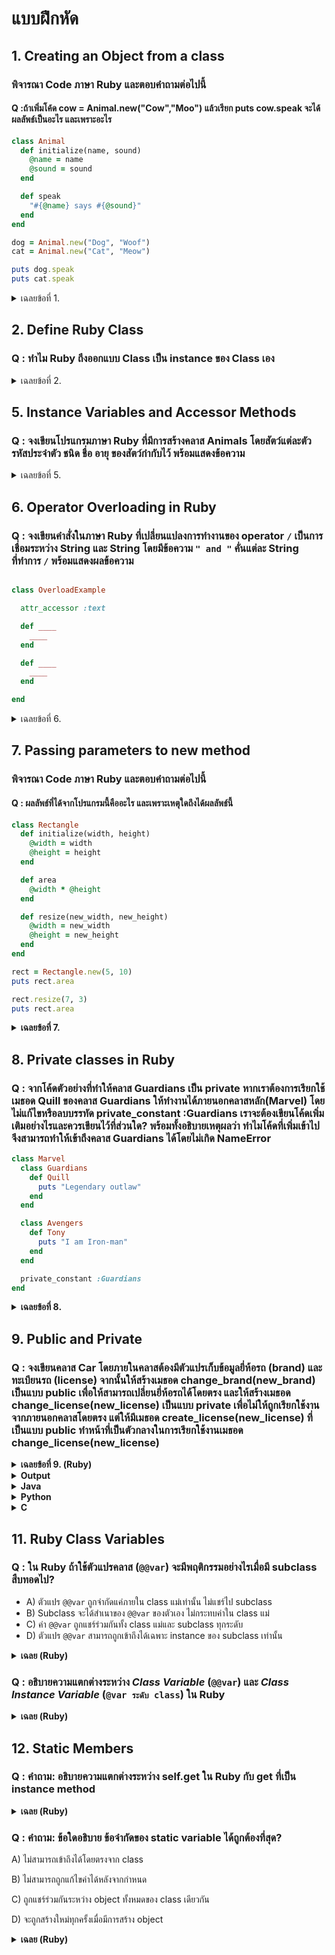 # แบบฝึกหัด
## 1. Creating an Object from a class 
### พิจารณา Code ภาษา Ruby และตอบคำถามต่อไปนี้
#### Q :ถ้าเพิ่มโค้ด cow = Animal.new("Cow","Moo") แล้วเรียก puts cow.speak จะได้ผลลัพธ์เป็นอะไร และเพราะอะไร
```ruby
class Animal
  def initialize(name, sound)
    @name = name
    @sound = sound
  end

  def speak
    "#{@name} says #{@sound}"
  end
end

dog = Animal.new("Dog", "Woof")
cat = Animal.new("Cat", "Meow")

puts dog.speak
puts cat.speak
```
<details>
<summary> เฉลยข้อที่ 1. </summary>
  
## Output
```ruby
  Cow says Moo
```
  #### เพราะ เมื่อสร้าง object cow ตัวแปร @name จะเก็บค่า "Cow" และ @sound จะเก็บ "Moo" ดังนั้น method speak จะ return "Cow says Moo"
</details>

## 2. Define Ruby Class
### Q : ทำไม Ruby ถึงออกแบบ Class เป็น instance ของ Class เอง

<details>
<summary> เฉลยข้อที่ 2. </summary>
  
  #### เพื่อแก้ปัญหาจุดเเริ่มต้น (chicken-egg problem) ที่ทำให้สับสนว่า class ไหนเป็นจุดเริ่มต้น Ruby จึงตัดปัญหานี้ด้วยการทำให้ Class เป็น instance ของตัวเองเพื่อปิดวงจร
</details>

## 5. Instance Variables and Accessor Methods
### Q : จงเขียนโปรแกรมภาษา Ruby ที่มีการสร้างคลาส Animals โดยสัตว์แต่ละตัว รหัสประจำตัว ชนิด ชื่อ อายุ ของสัตว์กำกับไว้ พร้อมแสดงข้อความ
<details>
<summary> เฉลยข้อที่ 5. </summary>
  
```ruby

class Animals
  attr_accessor :animal_id
  attr_accessor :species
  attr_accessor :name
  attr_accessor :age

   def initialize(animal_id, species, name, age)
    @animal_id = animal_id   # รหัสสัตว์
    @species   = species     # ชนิด เช่น ช้าง, สิงโต
    @name      = name        # ชื่อ
    @age       = age         # อายุ
  end
end

animal_1 = Animals.new(1,"elephant","Khan Kluay",5)
animal_2 = Animals.new(2,"lion","Simba",7)

puts "ID: #{animal_1.animal_id}, species: #{animal_1.species}, name: #{animal_1.name}, age: #{animal_1.age} years old"
puts "ID: #{animal_2.animal_id}, species: #{animal_2.species}, name: #{animal_2.name}, age: #{animal_2.age} years old"

```

</details>

## 6. Operator Overloading in Ruby
### Q : จงเขียนคำสั่งในภาษา Ruby ที่เปลี่ยนแปลงการทำงานของ operator `/` เป็นการเชื่อมระหว่าง String และ String โดยมีข้อความ `" and "` คั่นแต่ละ String ที่ทำการ `/` พร้อมแสดงผลข้อความ

```ruby

class OverloadExample

  attr_accessor :text

  def ____
    ____
  end

  def ____
    ____
  end

end

```

<details>
<summary> เฉลยข้อที่ 6. </summary>
  
```ruby
class OverloadExample

  attr_accessor :text

  def initialize(text)
    @text = text
  end

  def /(other)
    OverloadExample.new(@text + " and " + other.text)
  end

end

good = OverloadExample.new("good")
bad = OverloadExample.new("bad")

a = good / bad
puts a.text
```

</details>

## 7. Passing parameters to new method
### พิจารณา Code ภาษา Ruby และตอบคำถามต่อไปนี้
#### Q : ผลลัพธ์ที่ได้จากโปรแกรมนี้คืออะไร และเพราะเหตุใดถึงได้ผลลัพธ์นี้

```ruby
class Rectangle
  def initialize(width, height)
    @width = width
    @height = height
  end

  def area
    @width * @height
  end

  def resize(new_width, new_height)
    @width = new_width
    @height = new_height
  end
end

rect = Rectangle.new(5, 10)
puts rect.area

rect.resize(7, 3)
puts rect.area
```
<details>
<summary><strong>เฉลยข้อที่ 7.</strong></summary>
  
## Output
```ruby
50
21
```
- ครั้งแรก rect = Rectangle.new(5, 10) → area = 5 * 10 = 50
- หลังจาก rect.resize(7, 3) → object ถูกอัปเดตเป็น @width = 7, @height = 3 → area = 7 * 3 = 21
</details>

## 8. Private classes in Ruby
### Q : จากโค้ดตัวอย่างที่ทำให้คลาส Guardians เป็น private หากเราต้องการเรียกใช้เมธอด Quill ของคลาส Guardians ให้ทำงานได้ภายนอกคลาสหลัก(Marvel) โดยไม่แก้ไขหรือลบบรรทัด private_constant :Guardians เราจะต้องเขียนโค้ดเพิ่มเติมอย่างไรและควรเขียนไว้ที่ส่วนใด? พร้อมทั้งอธิบายเหตุผลว่า ทำไมโค้ดที่เพิ่มเข้าไปจึงสามารถทำให้เข้าถึงคลาส Guardians ได้โดยไม่เกิด NameError  

```ruby
class Marvel
  class Guardians
    def Quill
      puts "Legendary outlaw"
    end
  end

  class Avengers
    def Tony
      puts "I am Iron-man"
    end
  end

  private_constant :Guardians
end
```
<details>
<summary><strong>เฉลยข้อที่ 8.</strong></summary>

เราสามารถเรียกใช้เมธอด Quill ของคลาส Guardians ได้โดยการสร้าง public method ขึ้นมาภายในคลาส Marvel เพื่อทำหน้าที่เป็น "ตัวกลาง" ในการเรียกใช้งานคลาส Guardians ที่เป็น private

```ruby
class Marvel
    class Guardians
    def Quill
      puts "Legendary outlaw"
    end
  end

  class Avengers
    def Tony
      puts "I am Iron-man"
    end
  end

  private_constant :Guardians

  # --- ส่วนที่เพิ่มเติม ---
  # สร้าง public method เพื่อเป็นทางเข้าถึง Guardians จากภายใน
  def call_the_guardians
    # ภายในเมธอดนี้ เราสามารถเข้าถึง Guardians ได้โดยตรง
    team = Guardians.new
    team.Quill
  end
  # --------------------
end

marvel_hq = Marvel.new
marvel_hq.call_the_guardians # => ทำงานได้สำเร็จ
```
### output :  
```
Legendary outlaw
```
เนื่องจากเมธอด call_the_guardians ที่เราสร้างขึ้นมานั้นถูกนิยามอยู่ ภายในคลาส Marvel จึงมีสิทธิ์เข้าถึงคลาส Guardians ที่เป็น private class ได้โดยตรง และเนื่องจากเมธอดนี้เป็น public จึงเปรียบเสมือน "ประตู" ที่อนุญาตให้โค้ดภายนอกสามารถสั่งให้คลาส Marvel ไปทำงานกับส่วนที่เป็น private ของตัวเองได้ ซึ่งเป็นหลักการสำคัญของการห่อหุ้มข้อมูล (Encapsulation)
</details>

## 9. Public and Private
### Q : จงเขียนคลาส Car โดยภายในคลาสต้องมีตัวแปรเก็บข้อมูลยี่ห้อรถ (brand) และทะเบียนรถ (license) จากนั้นให้สร้างเมธอด change_brand(new_brand) เป็นแบบ public เพื่อให้สามารถเปลี่ยนยี่ห้อรถได้โดยตรง และให้สร้างเมธอด change_license(new_license) เป็นแบบ private เพื่อไม่ให้ถูกเรียกใช้งานจากภายนอกคลาสโดยตรง แต่ให้มีเมธอด create_license(new_license) ที่เป็นแบบ public ทำหน้าที่เป็นตัวกลางในการเรียกใช้งานเมธอด change_license(new_license) 

<details>
<summary><strong>เฉลยข้อที่ 9. (Ruby)</strong></summary>
<pre>
  
```ruby
class Car 
  def initialize(car_brand, car_license)
    @car_brand = car_brand
    @car_license = car_license
    puts 'This is ' + @car_brand + ' brand and license ' + @car_license
  end
  
  public
  def change_brand(new_brand)
    @car_brand = new_brand
    puts 'Change brand to : ' + @car_brand
  end
  
  def create_license(new_license)
    puts 'This is new license : ' + new_license
    change_license(new_license)
  end
  
  private
  def change_license(new_license)
    @car_license = new_license
    puts 'Change license to ' + @car_license
  end
end

car = Car.new('Nissan', 'A123')
car.change_brand('Toyota')
car.create_license('B231')
```
</pre>
</details>
<details>
<summary><strong>Output</strong></summary>
<pre>
<code>This is Nissan brand and license A123
Change to brand : Toyota
This is new license : B231
Change license to B231</code>
</pre>
</details>

<details>
<summary><strong>Java</strong></summary>
<pre>
  
```java 
public class Car {
    private String carBrand;
    private String carLicense;

    Car(String carBrand, String carLicense) {
        this.carBrand = carBrand;
        this.carLicense = carLicense;
        System.out.println("This is " + carBrand + " brand and license " + carLicense);
    }

    public void changeBrand(String carBrand) {
        this.carBrand = carBrand;
        System.out.println("Change Brand to : " + carBrand);
    }

    public void createLicense(String carLicense) {
        System.out.println("This is new license : " + carLicense);
        changeLicense(carLicense);
    }

    private void changeLicense(String carLicense) {
        this.carLicense = carLicense;
        System.out.println("Change license to : " + carLicense);
    }
    public static void main(String[] args) {
        Car car = new Car("Nissan", "A123");
        car.changeBrand("Toyota");
        car.createLicense("B231");
    }
}
```
</pre>
</details>

<details>
<summary><strong>Python</strong></summary>
<pre>
  
```python
class Car :
    def __init__(self, car_brand, car_license) :
        self.car_brand = car_brand
        self.car_license = car_license
        print("This is " + self.car_brand + " brand and license " + self.car_license)

    def change_brand(self, new_brand) :
        self.car_brand = new_brand
        print("Change brand to : " + self.car_brand)

    def create_license(self, new_license) :
        print("This is new license : " + self.car_license)
        self.__change_license(new_license)
    
    def __change_license(self, new_license) :
        self.car_license = new_license
        print("Change license to : " + self.car_license)

car = Car("Nissan", "A123")
car.change_brand("Toyota")
car.create_license("B231")
```
</pre>
</details>

<details>
<summary><strong>C</strong></summary>
<pre>
  
```c
#include <stdio.h>
#include <string.h>
#include <stdlib.h>

typedef struct {
    char carBrand[50];
    char carLicense[50];
} Car;

Car* createCar(const char* brand, const char* license) {
    Car* car = (Car*) malloc(sizeof(Car));
    strcpy(car->carBrand, brand);
    strcpy(car->carLicense, license);
    printf("This is %s brand and license %s\n", car->carBrand, car->carLicense);
    return car;
}

void changeBrand(Car* car, const char* brand) {
    strcpy(car->carBrand, brand);
    printf("Change Brand to : %s\n", car->carBrand);
}

void changeLicense(Car* car, const char* license) {
    strcpy(car->carLicense, license);
    printf("Change license to : %s\n", car->carLicense);
}

void createLicense(Car* car, const char* license) {
    printf("This is new license : %s\n", license);
    changeLicense(car, license);
}

int main() {
    Car* car = createCar("Nissan", "A123");
    changeBrand(car, "Toyota");
    createLicense(car, "B231");

    free(car); 
    return 0;
}
```
</pre>
</details>

## 11. Ruby Class Variables
### Q : ใน Ruby ถ้าใช้ตัวแปรคลาส (`@@var`) จะมีพฤติกรรมอย่างไรเมื่อมี subclass สืบทอดไป?  

- A) ตัวแปร `@@var` ถูกจำกัดแค่ภายใน class แม่เท่านั้น ไม่แชร์ไป subclass  
- B) Subclass จะได้สำเนาของ `@@var` ของตัวเอง ไม่กระทบค่าใน class แม่  
- C) ค่า `@@var` ถูกแชร์ร่วมกันทั้ง class แม่และ subclass ทุกระดับ  
- D) ตัวแปร `@@var` สามารถถูกเข้าถึงได้เฉพาะ instance ของ subclass เท่านั้น  

<details>
<summary><strong>เฉลย (Ruby)</strong></summary>
  C) ค่า @@var ถูกแชร์ร่วมกันทั้ง class แม่และ subclass ทุกระดับ
</details>

### Q : อธิบายความแตกต่างระหว่าง *Class Variable* (`@@var`) และ *Class Instance Variable* (`@var ระดับ class`) ใน Ruby  

<details>
<summary><strong>เฉลย (Ruby)</strong></summary>

- `@@var` (Class Variable):  
  - ใช้ `@@` นำหน้า  
  - แชร์ค่าร่วมกันระหว่าง instance ทั้งหมดของ class เดียวกัน  
  - ถูกแชร์ข้าม subclass ด้วย → ถ้าเปลี่ยนค่าที่ subclass จะกระทบ class แม่ด้วย  

- `@var` (Class Instance Variable):  
  - ใช้ `@` แต่ประกาศในระดับ class (เช่น `@rate`)  
  - เป็นของ object ระดับ “class” เอง  
  - ไม่ถูกแชร์ข้าม subclass → แต่ละ class มีค่าของตัวเอง  

</details>


## 12. Static Members
### Q : คำถาม: อธิบายความแตกต่างระหว่าง self.get ใน Ruby กับ get ที่เป็น instance method
<details>
<summary><strong>เฉลย (Ruby)</strong></summary>
<pre>
    def self.get → class method ต้องเรียกผ่านชื่อคลาสเท่านั้น
    def get → instance method ต้องสร้าง object ก่อนที่จะใช้method นั้น
</pre>
</details>

### Q : คำถาม: ข้อใดอธิบาย ข้อจำกัดของ static variable ได้ถูกต้องที่สุด?
>
A) ไม่สามารถเข้าถึงได้โดยตรงจาก class
>
B) ไม่สามารถถูกแก้ไขค่าได้หลังจากกำหนด
>
C) ถูกแชร์ร่วมกันระหว่าง object ทั้งหมดของ class เดียวกัน
>
D) จะถูกสร้างใหม่ทุกครั้งเมื่อมีการสร้าง object


<details>
<summary><strong>เฉลย (Ruby)</strong></summary>
  C) ถูกแชร์ร่วมกันระหว่าง object ทั้งหมดของ class เดียวกัน
</details>
